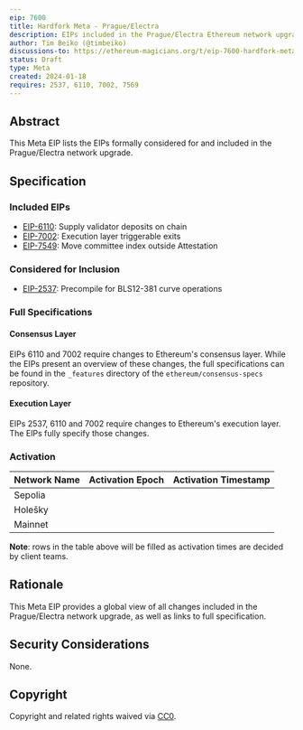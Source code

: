 ```yaml
---
eip: 7600
title: Hardfork Meta - Prague/Electra
description: EIPs included in the Prague/Electra Ethereum network upgrade.
author: Tim Beiko (@timbeiko)
discussions-to: https://ethereum-magicians.org/t/eip-7600-hardfork-meta-prague-electra/18205
status: Draft
type: Meta
created: 2024-01-18
requires: 2537, 6110, 7002, 7569
---
```


## Abstract

This Meta EIP lists the EIPs formally considered for and included in the Prague/Electra network upgrade. 

## Specification

### Included EIPs 

* [EIP-6110](./eip-6110.md): Supply validator deposits on chain
* [EIP-7002](./eip-7002.md): Execution layer triggerable exits
* [EIP-7549](./eip-7549.md): Move committee index outside Attestation

### Considered for Inclusion

* [EIP-2537](./eip-2537.md): Precompile for BLS12-381 curve operations

### Full Specifications 

#### Consensus Layer

EIPs 6110 and 7002 require changes to Ethereum's consensus layer. While the EIPs present an overview of these changes, the full specifications can be found in the `_features` directory of the `ethereum/consensus-specs` repository. 

#### Execution Layer

EIPs 2537, 6110 and 7002 require changes to Ethereum's execution layer. The EIPs fully specify those changes. 

### Activation 

| Network Name     | Activation Epoch | Activation Timestamp |
|------------------|------------------|----------------------|
| Sepolia          |                  |                      |
| Holešky          |                  |                      |
| Mainnet          |                  |                      |

**Note**: rows in the table above will be filled as activation times are decided by client teams. 

## Rationale

This Meta EIP provides a global view of all changes included in the Prague/Electra network upgrade, as well as links to full specification. 

## Security Considerations

None.

## Copyright

Copyright and related rights waived via [CC0](../LICENSE.md).
